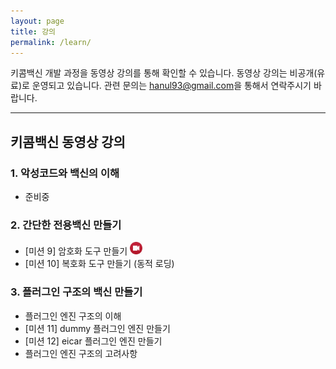 ```yaml
---
layout: page
title: 강의
permalink: /learn/
---
```


키콤백신 개발 과정을 동영상 강의를 통해 확인할 수 있습니다. 동영상 강의는 비공개(유료)로 운영되고 있습니다.
관련 문의는 <a href="mailto:hanul93@gmail.com">hanul93@gmail.com</a>을 통해서 연락주시기 바랍니다.

***

## 키콤백신 동영상 강의

### 1. 악성코드와 백신의 이해

* 준비중

### 2. 간단한 전용백신 만들기

* [미션 9] 암호화 도구 만들기 <img src='/images/video-icon-2.png' width=20 height=20>
* [미션 10] 복호화 도구 만들기 (동적 로딩)

### 3. 플러그인 구조의 백신 만들기

* 플러그인 엔진 구조의 이해
* [미션 11] dummy 플러그인 엔진 만들기
* [미션 12] eicar 플러그인 엔진 만들기
* 플러그인 엔진 구조의 고려사항

